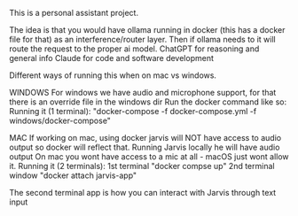 This is a personal assistant project.

The idea is that you would have ollama running in docker (this has a docker file for that) as an interference/router layer. Then if ollama needs to it will route the request to the proper ai model.
ChatGPT for reasoning and general info
Claude for code and software development

Different ways of running this when on mac vs windows.

WINDOWS
For windows we have audio and microphone support, for that there is an override file in the windows dir Run the docker command like so:
Running it (1 terminal): "docker-compose -f docker-compose.yml -f windows/docker-compose"


MAC
If working on mac, using docker jarvis will NOT have access to audio output so docker will reflect that. Running Jarvis locally he will have audio output
On mac you wont have access to a mic at all - macOS just wont allow it.
Running it (2 terminals):
1st terminal "docker compse up"
2nd terminal window "docker attach jarvis-app"

The second terminal app is how you can interact with Jarvis through text input